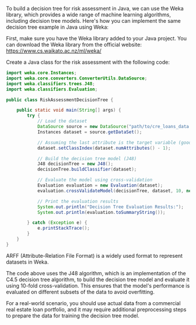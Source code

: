 To build a decision tree for risk assessment in Java, we can use the Weka library, which provides a wide range of machine learning algorithms, including decision tree models. Here's how you can implement the same decision tree example in Java using Weka:

First, make sure you have the Weka library added to your Java project. You can download the Weka library from the official website: https://www.cs.waikato.ac.nz/ml/weka/

Create a Java class for the risk assessment with the following code:

``` java
import weka.core.Instances;
import weka.core.converters.ConverterUtils.DataSource;
import weka.classifiers.trees.J48;
import weka.classifiers.Evaluation;

public class RiskAssessmentDecisionTree {

    public static void main(String[] args) {
        try {
            // Load the dataset
            DataSource source = new DataSource("path/to/cre_loans_data.arff");
            Instances dataset = source.getDataSet();

            // Assuming the last attribute is the target variable (good_loan)
            dataset.setClassIndex(dataset.numAttributes() - 1);

            // Build the decision tree model (J48)
            J48 decisionTree = new J48();
            decisionTree.buildClassifier(dataset);

            // Evaluate the model using cross-validation
            Evaluation evaluation = new Evaluation(dataset);
            evaluation.crossValidateModel(decisionTree, dataset, 10, new java.util.Random(1));

            // Print the evaluation results
            System.out.println("Decision Tree Evaluation Results:");
            System.out.println(evaluation.toSummaryString());

        } catch (Exception e) {
            e.printStackTrace();
        }
    }
}
```

ARFF (Attribute-Relation File Format) is a widely used format to represent datasets in Weka.

The code above uses the J48 algorithm, which is an implementation of the C4.5 decision tree algorithm, to build the decision tree model and evaluate it using 10-fold cross-validation. This ensures that the model's performance is evaluated on different subsets of the data to avoid overfitting.

For a real-world scenario, you should use actual data from a commercial real estate loan portfolio, and it may require additional preprocessing steps to prepare the data for training the decision tree model.

